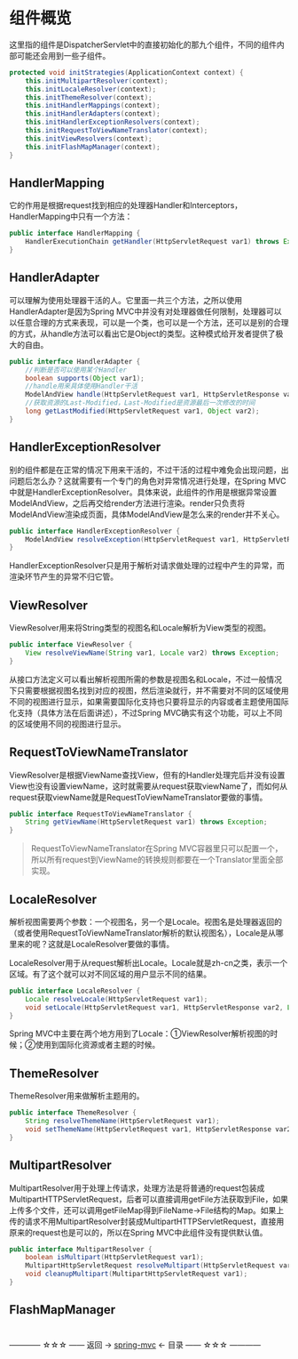 # 组件概览

这里指的组件是DispatcherServlet中的直接初始化的那九个组件，不同的组件内部可能还会用到一些子组件。

```java
protected void initStrategies(ApplicationContext context) {
    this.initMultipartResolver(context);
    this.initLocaleResolver(context);
    this.initThemeResolver(context);
    this.initHandlerMappings(context);
    this.initHandlerAdapters(context);
    this.initHandlerExceptionResolvers(context);
    this.initRequestToViewNameTranslator(context);
    this.initViewResolvers(context);
    this.initFlashMapManager(context);
}
```

## HandlerMapping

它的作用是根据request找到相应的处理器Handler和Interceptors，HandlerMapping中只有一个方法：

```java
public interface HandlerMapping {
    HandlerExecutionChain getHandler(HttpServletRequest var1) throws Exception;
}
```

## HandlerAdapter

可以理解为使用处理器干活的人。它里面一共三个方法，之所以使用HandlerAdapter是因为Spring MVC中并没有对处理器做任何限制，处理器可以以任意合理的方式来表现，可以是一个类，也可以是一个方法，还可以是别的合理的方式，从handle方法可以看出它是Object的类型。这种模式给开发者提供了极大的自由。

```java
public interface HandlerAdapter {
    //判断是否可以使用某个Handler
    boolean supports(Object var1);
    //handle用来具体使用Handler干活
    ModelAndView handle(HttpServletRequest var1, HttpServletResponse var2, Object var3) throws Exception;
    //获取资源的Last-Modified，Last-Modified是资源最后一次修改的时间
    long getLastModified(HttpServletRequest var1, Object var2);
}
```


## HandlerExceptionResolver

别的组件都是在正常的情况下用来干活的，不过干活的过程中难免会出现问题，出问题后怎么办？这就需要有一个专门的角色对异常情况进行处理，在Spring MVC中就是HandlerExceptionResolver。具体来说，此组件的作用是根据异常设置ModelAndView，之后再交给render方法进行渲染。render只负责将ModelAndView渲染成页面，具体ModelAndView是怎么来的render并不关心。

```java
public interface HandlerExceptionResolver {
    ModelAndView resolveException(HttpServletRequest var1, HttpServletResponse var2, Object var3, Exception var4);
}
```

HandlerExceptionResolver只是用于解析对请求做处理的过程中产生的异常，而渲染环节产生的异常不归它管。

## ViewResolver

ViewResolver用来将String类型的视图名和Locale解析为View类型的视图。

```java
public interface ViewResolver {
    View resolveViewName(String var1, Locale var2) throws Exception;
}
```

从接口方法定义可以看出解析视图所需的参数是视图名和Locale，不过一般情况下只需要根据视图名找到对应的视图，然后渲染就行，并不需要对不同的区域使用不同的视图进行显示，如果需要国际化支持也只要将显示的内容或者主题使用国际化支持（具体方法在后面讲述），不过Spring MVC确实有这个功能，可以上不同的区域使用不同的视图进行显示。

## RequestToViewNameTranslator

ViewResolver是根据ViewName查找View，但有的Handler处理完后并没有设置View也没有设置viewName，这时就需要从request获取viewName了，而如何从request获取viewName就是RequestToViewNameTranslator要做的事情。

```java
public interface RequestToViewNameTranslator {
    String getViewName(HttpServletRequest var1) throws Exception;
}
```

> RequestToViewNameTranslator在Spring MVC容器里只可以配置一个，所以所有request到ViewName的转换规则都要在一个Translator里面全部实现。

## LocaleResolver

解析视图需要两个参数：一个视图名，另一个是Locale。视图名是处理器返回的（或者使用RequestToViewNameTranslator解析的默认视图名），Locale是从哪里来的呢？这就是LocaleResolver要做的事情。

LocaleResolver用于从request解析出Locale。Locale就是zh-cn之类，表示一个区域。有了这个就可以对不同区域的用户显示不同的结果。

```java
public interface LocaleResolver {
    Locale resolveLocale(HttpServletRequest var1);
    void setLocale(HttpServletRequest var1, HttpServletResponse var2, Locale var3);
}
```

Spring MVC中主要在两个地方用到了Locale：①ViewResolver解析视图的时候；②使用到国际化资源或者主题的时候。

## ThemeResolver

ThemeResolver用来做解析主题用的。

```java
public interface ThemeResolver {
    String resolveThemeName(HttpServletRequest var1);
    void setThemeName(HttpServletRequest var1, HttpServletResponse var2, String var3);
}
```

## MultipartResolver

MultipartResolver用于处理上传请求，处理方法是将普通的request包装成MultipartHTTPServletRequest，后者可以直接调用getFile方法获取到File，如果上传多个文件，还可以调用getFileMap得到FileName->File结构的Map。如果上传的请求不用MultipartResolver封装成MultipartHTTPServletRequest，直接用原来的request也是可以的，所以在Spring MVC中此组件没有提供默认值。

```java
public interface MultipartResolver {
    boolean isMultipart(HttpServletRequest var1);
    MultipartHttpServletRequest resolveMultipart(HttpServletRequest var1) throws MultipartException;
    void cleanupMultipart(MultipartHttpServletRequest var1);
}
```

## FlashMapManager










#

———— ☆☆☆ —— 返回 -> [spring-mvc](../../../spring系列/spring-mvc/index.md) <- 目录 —— ☆☆☆ ————